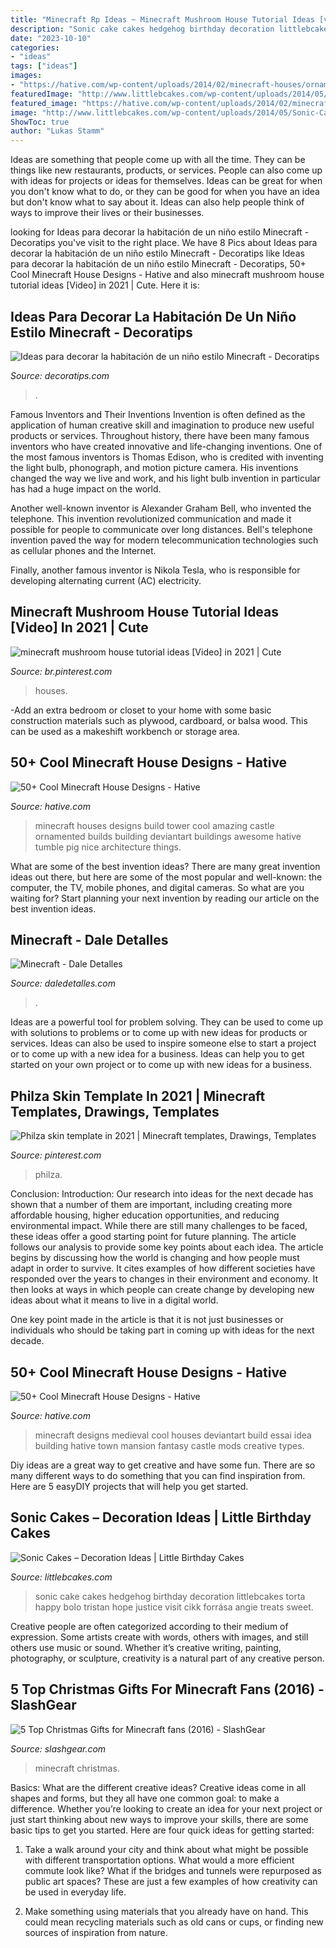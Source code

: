 ```yaml
---
title: "Minecraft Rp Ideas ~ Minecraft Mushroom House Tutorial Ideas [video] In 2021"
description: "Sonic cake cakes hedgehog birthday decoration littlebcakes torta happy bolo tristan hope justice visit cikk forrása angie treats sweet"
date: "2023-10-10"
categories:
- "ideas"
tags: ["ideas"]
images:
- "https://hative.com/wp-content/uploads/2014/02/minecraft-houses/ornamented-tower-design-50.jpg"
featuredImage: "http://www.littlebcakes.com/wp-content/uploads/2014/05/Sonic-Cakes-768x1024.jpg"
featured_image: "https://hative.com/wp-content/uploads/2014/02/minecraft-houses/medieval-house-idea-24.jpg"
image: "http://www.littlebcakes.com/wp-content/uploads/2014/05/Sonic-Cakes-768x1024.jpg"
ShowToc: true
author: "Lukas Stamm"
---
```



Ideas are something that people come up with all the time. They can be things like new restaurants, products, or services. People can also come up with ideas for projects or ideas for themselves. Ideas can be great for when you don't know what to do, or they can be good for when you have an idea but don't know what to say about it. Ideas can also help people think of ways to improve their lives or their businesses.

	

		
looking for Ideas para decorar la habitación de un niño estilo Minecraft - Decoratips you've visit to the right place. We have 8 Pics about Ideas para decorar la habitación de un niño estilo Minecraft - Decoratips like Ideas para decorar la habitación de un niño estilo Minecraft - Decoratips, 50+ Cool Minecraft House Designs - Hative and also minecraft mushroom house tutorial ideas [Video] in 2021 | Cute. Here it is:
		
    
## Ideas Para Decorar La Habitación De Un Niño Estilo Minecraft - Decoratips

<img loading=lazy src="https://decoratips.com/wp-content/uploads/2021/04/decoracion-de-habitaciones-minecraft.png" onerror="this.onerror=null;this.src='https://tse3.mm.bing.net/th?id=OIP.LnszlAZe-m_GEXl9sTGB8QHaEo&amp;pid=15.1';" alt="Ideas para decorar la habitación de un niño estilo Minecraft - Decoratips">

_Source: decoratips.com_

>. 

	

Famous Inventors and Their Inventions
Invention is often defined as the application of human creative skill and imagination to produce new useful products or services. Throughout history, there have been many famous inventors who have created innovative and life-changing inventions.
One of the most famous inventors is Thomas Edison, who is credited with inventing the light bulb, phonograph, and motion picture camera. His inventions changed the way we live and work, and his light bulb invention in particular has had a huge impact on the world.

Another well-known inventor is Alexander Graham Bell, who invented the telephone. This invention revolutionized communication and made it possible for people to communicate over long distances. Bell's telephone invention paved the way for modern telecommunication technologies such as cellular phones and the Internet.

Finally, another famous inventor is Nikola Tesla, who is responsible for developing alternating current (AC) electricity.

    
## Minecraft Mushroom House Tutorial Ideas [Video] In 2021 | Cute

<img loading=lazy src="https://i.pinimg.com/736x/58/44/46/58444613138e6c5106c81f408792d793.jpg" onerror="this.onerror=null;this.src='https://tse3.mm.bing.net/th?id=OIP.nc_qLNF0No0_yjBu1ND88AHaNK&amp;pid=15.1';" alt="minecraft mushroom house tutorial ideas [Video] in 2021 | Cute">

_Source: br.pinterest.com_

>houses. 

	

-Add an extra bedroom or closet to your home with some basic construction materials such as plywood, cardboard, or balsa wood. This can be used as a makeshift workbench or storage area. 

    
## 50+ Cool Minecraft House Designs - Hative

<img loading=lazy src="https://hative.com/wp-content/uploads/2014/02/minecraft-houses/ornamented-tower-design-50.jpg" onerror="this.onerror=null;this.src='https://tse3.mm.bing.net/th?id=OIP.jFE6Rn2X-AZM-wvAArdkOQHaJH&amp;pid=15.1';" alt="50+ Cool Minecraft House Designs - Hative">

_Source: hative.com_

>minecraft houses designs build tower cool amazing castle ornamented builds building deviantart buildings awesome hative tumble pig nice architecture things. 

	

What are some of the best invention ideas?
There are many great invention ideas out there, but here are some of the most popular and well-known: the computer, the TV, mobile phones, and digital cameras. So what are you waiting for? Start planning your next invention by reading our article on the best invention ideas.

    
## Minecraft - Dale Detalles

<img loading=lazy src="https://i0.wp.com/www.daledetalles.com/wp-content/uploads/2016/02/13.jpg" onerror="this.onerror=null;this.src='https://tse1.mm.bing.net/th?id=OIP.wEPxTFKAI7isvUaSb_V3YAHaJ6&amp;pid=15.1';" alt="Minecraft - Dale Detalles">

_Source: daledetalles.com_

>. 

	

Ideas are a powerful tool for problem solving. They can be used to come up with solutions to problems or to come up with new ideas for products or services. Ideas can also be used to inspire someone else to start a project or to come up with a new idea for a business. Ideas can help you to get started on your own project or to come up with new ideas for a business.

    
## Philza Skin Template In 2021 | Minecraft Templates, Drawings, Templates

<img loading=lazy src="https://i.pinimg.com/736x/2c/48/85/2c4885fb01ad819a6627be7c327cccc6.jpg" onerror="this.onerror=null;this.src='https://tse1.mm.bing.net/th?id=OIP.7KnkqOAfUwzef6b-afNHnwAAAA&amp;pid=15.1';" alt="Philza skin template in 2021 | Minecraft templates, Drawings, Templates">

_Source: pinterest.com_

>philza. 

	

Conclusion:
Introduction: Our research into ideas for the next decade has shown that a number of them are important, including creating more affordable housing, higher education opportunities, and reducing environmental impact. While there are still many challenges to be faced, these ideas offer a good starting point for future planning. The article follows our analysis to provide some key points about each idea.
The article begins by discussing how the world is changing and how people must adapt in order to survive. It cites examples of how different societies have responded over the years to changes in their environment and economy. It then looks at ways in which people can create change by developing new ideas about what it means to live in a digital world.

One key point made in the article is that it is not just businesses or individuals who should be taking part in coming up with ideas for the next decade.

    
## 50+ Cool Minecraft House Designs - Hative

<img loading=lazy src="https://hative.com/wp-content/uploads/2014/02/minecraft-houses/medieval-house-idea-24.jpg" onerror="this.onerror=null;this.src='https://tse3.mm.bing.net/th?id=OIP.FC_cKkRqnPdJjjE61TbQCwHaD7&amp;pid=15.1';" alt="50+ Cool Minecraft House Designs - Hative">

_Source: hative.com_

>minecraft designs medieval cool houses deviantart build essai idea building hative town mansion fantasy castle mods creative types. 

	

Diy ideas are a great way to get creative and have some fun. There are so many different ways to do something that you can find inspiration from. Here are 5 easyDIY projects that will help you get started.

    
## Sonic Cakes – Decoration Ideas | Little Birthday Cakes

<img loading=lazy src="http://www.littlebcakes.com/wp-content/uploads/2014/05/Sonic-Cakes-768x1024.jpg" onerror="this.onerror=null;this.src='https://tse4.mm.bing.net/th?id=OIP.MyqhpkHc9yEPz6Bus1-PPAHaJ4&amp;pid=15.1';" alt="Sonic Cakes – Decoration Ideas | Little Birthday Cakes">

_Source: littlebcakes.com_

>sonic cake cakes hedgehog birthday decoration littlebcakes torta happy bolo tristan hope justice visit cikk forrása angie treats sweet. 

	

Creative people are often categorized according to their medium of expression. Some artists create with words, others with images, and still others use music or sound. Whether it’s creative writing, painting, photography, or sculpture, creativity is a natural part of any creative person.

    
## 5 Top Christmas Gifts For Minecraft Fans (2016) - SlashGear

<img loading=lazy src="https://www.slashgear.com/wp-content/uploads/2016/11/Minecraft_Christmas.jpg" onerror="this.onerror=null;this.src='https://tse2.mm.bing.net/th?id=OIP.GsVC0Q-BpQcfs4u7pb-umgHaEK&amp;pid=15.1';" alt="5 Top Christmas Gifts for Minecraft fans (2016) - SlashGear">

_Source: slashgear.com_

>minecraft christmas. 

	

Basics: What are the different creative ideas?
Creative ideas come in all shapes and forms, but they all have one common goal: to make a difference. Whether you’re looking to create an idea for your next project or just start thinking about new ways to improve your skills, there are some basic tips to get you started. Here are four quick ideas for getting started:
1. Take a walk around your city and think about what might be possible with different transportation options. What would a more efficient commute look like? What if the bridges and tunnels were repurposed as public art spaces? These are just a few examples of how creativity can be used in everyday life.

2. Make something using materials that you already have on hand. This could mean recycling materials such as old cans or cups, or finding new sources of inspiration from nature.

